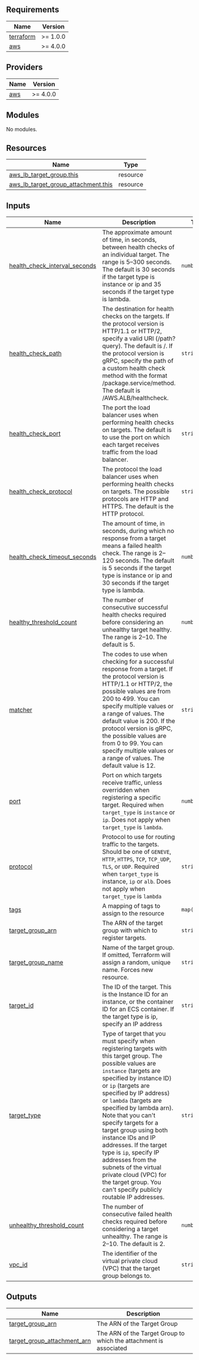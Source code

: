 <!-- BEGIN_TF_DOCS -->
## Requirements

| Name | Version |
|------|---------|
| <a name="requirement_terraform"></a> [terraform](#requirement\_terraform) | >= 1.0.0 |
| <a name="requirement_aws"></a> [aws](#requirement\_aws) | >= 4.0.0 |

## Providers

| Name | Version |
|------|---------|
| <a name="provider_aws"></a> [aws](#provider\_aws) | >= 4.0.0 |

## Modules

No modules.

## Resources

| Name | Type |
|------|------|
| [aws_lb_target_group.this](https://registry.terraform.io/providers/hashicorp/aws/latest/docs/resources/lb_target_group) | resource |
| [aws_lb_target_group_attachment.this](https://registry.terraform.io/providers/hashicorp/aws/latest/docs/resources/lb_target_group_attachment) | resource |

## Inputs

| Name | Description | Type | Default | Required |
|------|-------------|------|---------|:--------:|
| <a name="input_health_check_interval_seconds"></a> [health\_check\_interval\_seconds](#input\_health\_check\_interval\_seconds) | The approximate amount of time, in seconds, between health checks of an individual target. The range is 5–300 seconds. The default is 30 seconds if the target type is instance or ip and 35 seconds if the target type is lambda. | `number` | `30` | no |
| <a name="input_health_check_path"></a> [health\_check\_path](#input\_health\_check\_path) | The destination for health checks on the targets. If the protocol version is HTTP/1.1 or HTTP/2, specify a valid URI (/path?query). The default is /. If the protocol version is gRPC, specify the path of a custom health check method with the format /package.service/method. The default is /AWS.ALB/healthcheck. | `string` | `"/"` | no |
| <a name="input_health_check_port"></a> [health\_check\_port](#input\_health\_check\_port) | The port the load balancer uses when performing health checks on targets. The default is to use the port on which each target receives traffic from the load balancer. | `string` | `"traffic-port"` | no |
| <a name="input_health_check_protocol"></a> [health\_check\_protocol](#input\_health\_check\_protocol) | The protocol the load balancer uses when performing health checks on targets. The possible protocols are HTTP and HTTPS. The default is the HTTP protocol. | `string` | `"HTTP"` | no |
| <a name="input_health_check_timeout_seconds"></a> [health\_check\_timeout\_seconds](#input\_health\_check\_timeout\_seconds) | The amount of time, in seconds, during which no response from a target means a failed health check. The range is 2–120 seconds. The default is 5 seconds if the target type is instance or ip and 30 seconds if the target type is lambda. | `number` | `5` | no |
| <a name="input_healthy_threshold_count"></a> [healthy\_threshold\_count](#input\_healthy\_threshold\_count) | The number of consecutive successful health checks required before considering an unhealthy target healthy. The range is 2–10. The default is 5. | `number` | `5` | no |
| <a name="input_matcher"></a> [matcher](#input\_matcher) | The codes to use when checking for a successful response from a target. If the protocol version is HTTP/1.1 or HTTP/2, the possible values are from 200 to 499. You can specify multiple values or a range of values. The default value is 200. If the protocol version is gRPC, the possible values are from 0 to 99. You can specify multiple values or a range of values. The default value is 12. | `string` | `"200"` | no |
| <a name="input_port"></a> [port](#input\_port) | Port on which targets receive traffic, unless overridden when registering a specific target. Required when `target_type` is `instance` or `ip`. Does not apply when `target_type` is `lambda`. | `number` | n/a | yes |
| <a name="input_protocol"></a> [protocol](#input\_protocol) | Protocol to use for routing traffic to the targets. Should be one of `GENEVE`, `HTTP`, `HTTPS`, `TCP`, `TCP_UDP`, `TLS`, or `UDP`. Required when `target_type` is instance, `ip` or `alb`. Does not apply when `target_type` is `lambda` | `string` | n/a | yes |
| <a name="input_tags"></a> [tags](#input\_tags) | A mapping of tags to assign to the resource | `map(string)` | `{}` | no |
| <a name="input_target_group_arn"></a> [target\_group\_arn](#input\_target\_group\_arn) | The ARN of the target group with which to register targets. | `string` | n/a | yes |
| <a name="input_target_group_name"></a> [target\_group\_name](#input\_target\_group\_name) | Name of the target group. If omitted, Terraform will assign a random, unique name. Forces new resource. | `string` | n/a | yes |
| <a name="input_target_id"></a> [target\_id](#input\_target\_id) | The ID of the target. This is the Instance ID for an instance, or the container ID for an ECS container. If the target type is ip, specify an IP address | `string` | n/a | yes |
| <a name="input_target_type"></a> [target\_type](#input\_target\_type) | Type of target that you must specify when registering targets with this target group. The possible values are `instance` (targets are specified by instance ID) or `ip` (targets are specified by IP address) or `lambda` (targets are specified by lambda arn). Note that you can't specify targets for a target group using both instance IDs and IP addresses. If the target type is `ip`, specify IP addresses from the subnets of the virtual private cloud (VPC) for the target group. You can't specify publicly routable IP addresses. | `string` | `"instance"` | no |
| <a name="input_unhealthy_threshold_count"></a> [unhealthy\_threshold\_count](#input\_unhealthy\_threshold\_count) | The number of consecutive failed health checks required before considering a target unhealthy. The range is 2–10. The default is 2. | `number` | `2` | no |
| <a name="input_vpc_id"></a> [vpc\_id](#input\_vpc\_id) | The identifier of the virtual private cloud (VPC) that the target group belongs to. | `string` | n/a | yes |

## Outputs

| Name | Description |
|------|-------------|
| <a name="output_target_group_arn"></a> [target\_group\_arn](#output\_target\_group\_arn) | The ARN of the Target Group |
| <a name="output_target_group_attachment_arn"></a> [target\_group\_attachment\_arn](#output\_target\_group\_attachment\_arn) | The ARN of the Target Group to which the attachment is associated |
<!-- END_TF_DOCS -->